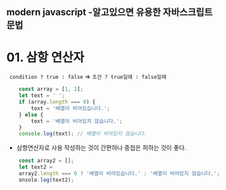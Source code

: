 ##  <b> modern javascript -알고있으면 유용한 자바스크립트 문법 </b>

# 01. 삼항 연산자
` condition ? true : false`  => ` 조건 ? true일때 : false일때 `
```javascript
    const array = [1, 2];
    let text = ' ';
    if (array.length === 0) {
        text = '배열이 비어있습니다.';
    } else {
        text = '배열이 비어있지 않습니다.';
    }
    console.log(text); // 배열이 비어있지 않습니다.
```
- 삼항연산자로 사용 작성하는 것이 간편하나 중첩은 피하는 것이 좋다.
  
```javascript
    const array2 = [];
    let text2 =
	array2.length === 0 ? '배열이 비어있습니다.' : '배열이 비어있지 않습니다.';
    onsole.log(text2);
```
